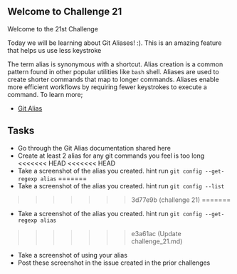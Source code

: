 ## Welcome to Challenge 21

Welcome to the 21st Challenge 

Today we will be learning about Git Aliases! :). This is an amazing feature that helps us use less keystroke

 The term alias is synonymous with a shortcut. Alias creation is a common pattern found in other popular utilities like `bash` shell. Aliases are used to create shorter commands that map to longer commands. Aliases enable more efficient workflows by requiring fewer keystrokes to execute a command. To learn more;

 - [Git Alias](https://www.atlassian.com/git/tutorials/git-alias)

  ## Tasks

 - Go through the Git Alias documentation shared here
 - Create at least 2 alias for any git commands you feel is too long
<<<<<<< HEAD
<<<<<<< HEAD
 - Take a screenshot of the alias you created. hint run `git config --get-regexp alias`
=======
 - Take a screenshot of the alias you created. hint run `git config --list`
>>>>>>> 3d77e9b (challenge 21)
=======
 - Take a screenshot of the alias you created. hint run `git config --get-regexp alias`
>>>>>>> e3a61ac (Update challenge_21.md)
 - Take a screenshot of using your alias
 - Post these screenshot in the issue created in the prior challenges 
